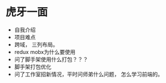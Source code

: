 # 虎牙一面

- 自我介绍
- 项目难点
- 跨域， 三列布局。
- redux mobx为什么要使用
- 问了脚手架使用什么打包？？？
- 脚手架打包优化 
- 问了工作室招新情况，平时问师弟什么问题， 怎么学习前端的。